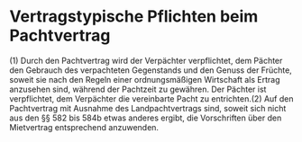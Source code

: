 # Vertragstypische Pflichten beim Pachtvertrag

(1) Durch den Pachtvertrag wird der Verpächter verpflichtet, dem Pächter den Gebrauch des verpachteten Gegenstands und den Genuss der Früchte, soweit sie nach den Regeln einer ordnungsmäßigen Wirtschaft als Ertrag anzusehen sind, während der Pachtzeit zu gewähren. Der Pächter ist verpflichtet, dem Verpächter die vereinbarte Pacht zu entrichten.(2) Auf den Pachtvertrag mit Ausnahme des Landpachtvertrags sind, soweit sich nicht aus den §§ 582 bis 584b etwas anderes ergibt, die Vorschriften über den Mietvertrag entsprechend anzuwenden. 

